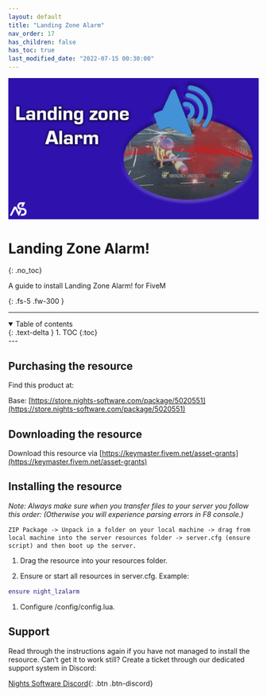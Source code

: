 ```yaml
---
layout: default
title: "Landing Zone Alarm"
nav_order: 17
has_children: false
has_toc: true
last_modified_date: "2022-07-15 00:30:00"
---
```


<img class="cover-img" src="/assets/img/landingZoneAlarm.png" alt="Landing Zone Alarm! Resource" draggable="false">

# Landing Zone Alarm!
{: .no_toc}

A guide to install Landing Zone Alarm! for FiveM

{: .fs-5 .fw-300 }

---
<details open markdown="block">
  <summary>
    Table of contents
  </summary>
  {: .text-delta }
1. TOC
{:toc}
</details>
---

## Purchasing the resource

Find this product at:

Base: [https://store.nights-software.com/package/5020551](https://store.nights-software.com/package/5020551)

## Downloading the resource

Download this resource via [https://keymaster.fivem.net/asset-grants](https://keymaster.fivem.net/asset-grants)

## Installing the resource

*Note: Always make sure when you transfer files to your server you follow this order: (Otherwise you will experience parsing errors in F8 console.)*

```
ZIP Package -> Unpack in a folder on your local machine -> drag from local machine into the server resources folder -> server.cfg (ensure script) and then boot up the server.
```

1. Drag the resource into your resources folder.

1. Ensure or start all resources in server.cfg. Example:
```lua
ensure night_lzalarm
```

1. Configure /config/config.lua.

## Support

Read through the instructions again if you have not managed to install the resource. Can’t get it to work still? Create a ticket through our dedicated support system in Discord:

[Nights Software Discord](https://discord.nights-software.com){: .btn .btn-discord}